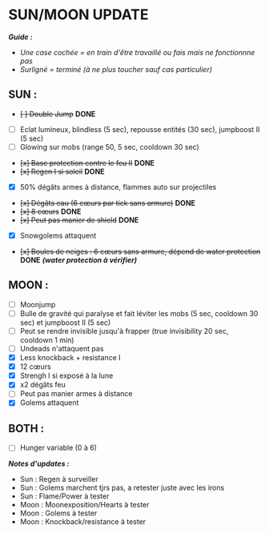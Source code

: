 # SUN/MOON UPDATE

***Guide :***
- *Une case cochée = en train d'être travaillé ou fais mais ne fonctionnne pas*
- *Surligné = terminé (à ne plus toucher sauf cas particulier)*

## SUN :
- ~~[ ] Double Jump~~ **DONE**
- [ ] Eclat lumineux, blindless (5 sec), repousse entités (30 sec), jumpboost II (5 sec)
- [ ] Glowing sur mobs (range 50, 5 sec, cooldown 30 sec)
-  ~~[x] Base protection contre le feu II~~ **DONE**
- ~~[x] Regen I si soleil~~ **DONE**
- [x] 50% dégâts armes à distance, flammes auto sur projectiles
- ~~[x] Dégâts eau (6 cœurs par tick sans armure)~~ **DONE**
- ~~[x] 8 cœurs~~ **DONE**
- ~~[x] Peut pas manier de shield~~ **DONE**
- [x] Snowgolems attaquent
- ~~[x] Boules de neiges : 6 cœurs sans armure, dépend de water protection~~ **DONE** ***(water protection à vérifier)***

## MOON :
- [ ] Moonjump
- [ ] Bulle de gravité qui paralyse et fait léviter les mobs (5 sec, cooldown 30 sec) et jumpboost II (5 sec)
- [ ] Peut se rendre invisible jusqu'à frapper (true invisibility 20 sec, cooldown 1 min)
- [ ] Undeads n'attaquent pas
- [x] Less knockback + resistance I
- [x] 12 cœurs
- [x] Strengh I si exposé à la lune
- [x] x2 dégâts feu
- [ ] Peut pas manier armes à distance
- [x] Golems attaquent

## BOTH :
- [ ] Hunger variable (0 à 6)

***Notes d'updates :***
- Sun : Regen à surveiller
- Sun : Golems marchent tjrs pas, a retester juste avec les irons
- Sun : Flame/Power à tester
- Moon : Moonexposition/Hearts à tester
- Moon : Golems à tester
- Moon : Knockback/resistance à tester
